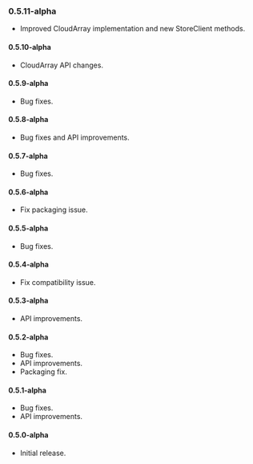 ### 0.5.11-alpha
* Improved CloudArray implementation and new StoreClient methods.

#### 0.5.10-alpha
* CloudArray API changes.

#### 0.5.9-alpha
* Bug fixes.

#### 0.5.8-alpha
* Bug fixes and API improvements.

#### 0.5.7-alpha
* Bug fixes.

#### 0.5.6-alpha
* Fix packaging issue.

#### 0.5.5-alpha
* Bug fixes.

#### 0.5.4-alpha
* Fix compatibility issue.

#### 0.5.3-alpha
* API improvements.

#### 0.5.2-alpha
* Bug fixes.
* API improvements.
* Packaging fix.

#### 0.5.1-alpha
* Bug fixes.
* API improvements.

#### 0.5.0-alpha
* Initial release.